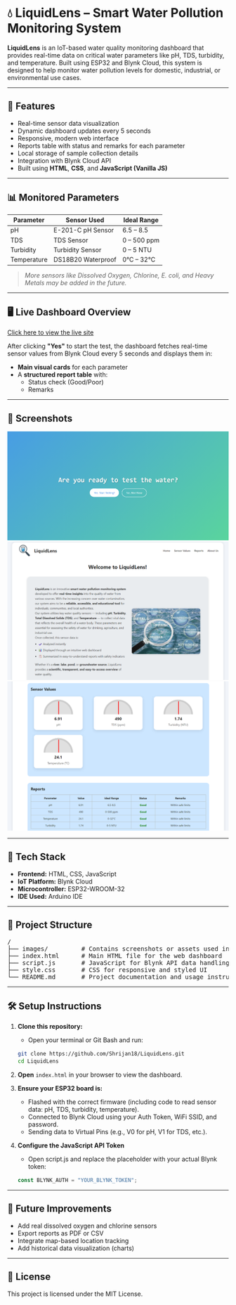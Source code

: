 # 💧 LiquidLens – Smart Water Pollution Monitoring System

**LiquidLens** is an IoT-based water quality monitoring dashboard that provides real-time data on critical water parameters like pH, TDS, turbidity, and temperature. Built using ESP32 and Blynk Cloud, this system is designed to help monitor water pollution levels for domestic, industrial, or environmental use cases.

---

## 🚀 Features

- Real-time sensor data visualization  
- Dynamic dashboard updates every 5 seconds  
- Responsive, modern web interface  
- Reports table with status and remarks for each parameter  
- Local storage of sample collection details  
- Integration with Blynk Cloud API  
- Built using **HTML**, **CSS**, and **JavaScript (Vanilla JS)**

---

## 📊 Monitored Parameters

| Parameter   | Sensor Used         | Ideal Range     |
|------------|---------------------|-----------------|
| pH         | E-201-C pH Sensor   | 6.5 – 8.5       |
| TDS        | TDS Sensor          | 0 – 500 ppm     |
| Turbidity  | Turbidity Sensor    | 0 – 5 NTU       |
| Temperature| DS18B20 Waterproof  | 0°C – 32°C      |

> _More sensors like Dissolved Oxygen, Chlorine, E. coli, and Heavy Metals may be added in the future._

---

## 🖥️ Live Dashboard Overview

[Click here to view the live site](https://shrijan18.github.io/LiquidLens/)

After clicking **"Yes"** to start the test, the dashboard fetches real-time sensor values from Blynk Cloud every 5 seconds and displays them in:

- **Main visual cards** for each parameter  
- A **structured report table** with:
  - Status check (Good/Poor)  
  - Remarks

---

## 📸 Screenshots

![Landing Page](images/ss1.png)  
![Front Dashboard](images/ss2.png)  
![Sensor Values](images/ss3.png)

---

## 🧠 Tech Stack

- **Frontend:** HTML, CSS, JavaScript  
- **IoT Platform:** Blynk Cloud  
- **Microcontroller:** ESP32-WROOM-32  
- **IDE Used:** Arduino IDE

---

## 📁 Project Structure

<pre>/
├── images/         # Contains screenshots or assets used in the project            
├── index.html      # Main HTML file for the web dashboard 
├── script.js       # JavaScript for Blynk API data handling and logic 
├── style.css       # CSS for responsive and styled UI 
└── README.md       # Project documentation and usage instructions </pre>

---

## 🛠️ Setup Instructions

1. **Clone this repository:**
    - Open your terminal or Git Bash and run:

    ```bash
    git clone https://github.com/Shrijan18/LiquidLens.git
    cd LiquidLens
    ```

2. **Open** `index.html` in your browser to view the dashboard.

3. **Ensure your ESP32 board is:**
    - Flashed with the correct firmware (including code to read sensor data: pH, TDS, turbidity, temperature).
    - Connected to Blynk Cloud using your Auth Token, WiFi SSID, and password.
    - Sending data to Virtual Pins (e.g., V0 for pH, V1 for TDS, etc.).

4. **Configure the JavaScript API Token** 
    - Open script.js and replace the placeholder with your actual Blynk token:

    ```javascript
    const BLYNK_AUTH = "YOUR_BLYNK_TOKEN";
    ```

---

## 📌 Future Improvements

- Add real dissolved oxygen and chlorine sensors  
- Export reports as PDF or CSV  
- Integrate map-based location tracking  
- Add historical data visualization (charts)

---

## 📜 License

This project is licensed under the MIT License.

